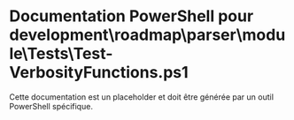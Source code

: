 # Documentation PowerShell pour development\roadmap\parser\module\Tests\Test-VerbosityFunctions.ps1

Cette documentation est un placeholder et doit être générée par un outil PowerShell spécifique.
